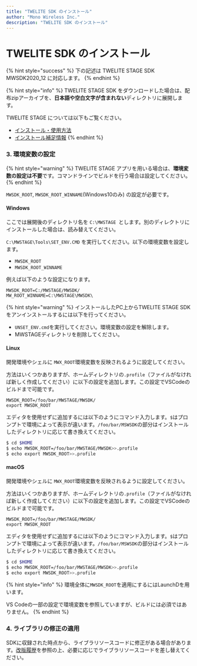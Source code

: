 ```yaml
---
title: "TWELITE SDK のインストール"
author: "Mono Wireless Inc."
description: "TWELITE SDK のインストール"
---
```


# TWELITE SDK のインストール

{% hint style="success" %}
下の記述は TWELITE STAGE SDK MWSDK2020\_12 に対応します。
{% endhint %}

{% hint style="info" %}
TWELITE STAGE SDK をダウンロードした場合は、配布zipアーカイブを、**日本語や空白文字が含まれない**ディレクトリに展開します。

TWELITE STAGE については以下もご覧ください。

* [インストール・使用方法](https://mono-wireless.com/jp/products/stage)
* [インストール補足情報](https://stage.twelite.info)
{% endhint %}



### 3. 環境変数の設定

{% hint style="warning" %}
TWELITE STAGE アプリを用いる場合は、**環境変数の設定は不要**です。コマンドラインでビルドを行う場合は設定してください。
{% endhint %}



`MWSDK_ROOT`, `MWSDK_ROOT_WINNAME`(Windows10のみ) の設定が必要です。

#### Windows
ここでは展開後のディレクトリ名を `C:\MWSTAGE `とします。別のディレクトリにインストールした場合は、読み替えてください。

`C:\MWSTAGE\Tools\SET_ENV.CMD` を実行してください。以下の環境変数を設定します。

* `MWSDK_ROOT`
* `MWSDK_ROOT_WINNAME`

例えば以下のような設定になります。

```
MWSDK_ROOT=C:/MWSTAGE/MWSDK/
MW_ROOT_WINNAME=C:\MWSTAGE\MWSDK\
```



{% hint style="warning" %}
インストールしたPC上からTWELITE STAGE SDKをアンインストールするには以下を行ってください。

* `UNSET_ENV.cmd`を実行してください。環境変数の設定を解除します。
* MWSTAGEディレクトリを削除してください。

#### Linux
開発環境やシェルに `MWX_ROOT`環境変数を反映されるように設定してください。

方法はいくつかありますが、ホームディレクトリの`.profile`（ファイルがなければ新しく作成してください）に以下の設定を追加します。この設定でVSCodeのビルドまで可能です。

`MWSDK_ROOT=/foo/bar/MWSTAGE/MWSDK/`\
`export MWSDK_ROOT`



エディタを使用せずに追加するには以下のようにコマンド入力します。`$`はプロンプトで環境によって表示が違います。`/foo/bar/MSWSDK`の部分はインストールしたディレクトリに応じて書き換えてください。

```bash
$ cd $HOME
$ echo MWSDK_ROOT=/foo/bar/MWSTAGE/MWSDK>>.profile
$ echo export MWSDK_ROOT>>.profile
```

#### macOS
開発環境やシェルに `MWX_ROOT`環境変数を反映されるように設定してください。



方法はいくつかありますが、ホームディレクトリの`.profile`（ファイルがなければ新しく作成してください）に以下の設定を追加します。この設定でVSCodeのビルドまで可能です。

`MWSDK_ROOT=/foo/bar/MWSTAGE/MWSDK/`\
`export MWSDK_ROOT`



エディタを使用せずに追加するには以下のようにコマンド入力します。`$`はプロンプトで環境によって表示が違います。`/foo/bar/MSWSDK`の部分はインストールしたディレクトリに応じて書き換えてください。

```bash
$ cd $HOME
$ echo MWSDK_ROOT=/foo/bar/MWSTAGE/MWSDK>>.profile
$ echo export MWSDK_ROOT>>.profile
```



{% hint style="info" %}
環境全体に`MWSDK_ROOT`を適用にするにはLaunchDを用います。

VS Codeの一部の設定で環境変数を参照していますが、ビルドには必須ではありません。
{% endhint %}



### 4. ライブラリの修正の適用

SDKに収録された時点から、ライブラリソースコードに修正がある場合があります。[改版履歴](../revisions.md)を参照の上、必要に応じでライブラリソースコードを差し替えてください。



